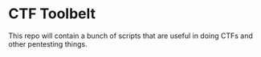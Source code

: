 # CTF Toolbelt

This repo will contain a bunch of scripts that are useful in doing CTFs and other pentesting things.